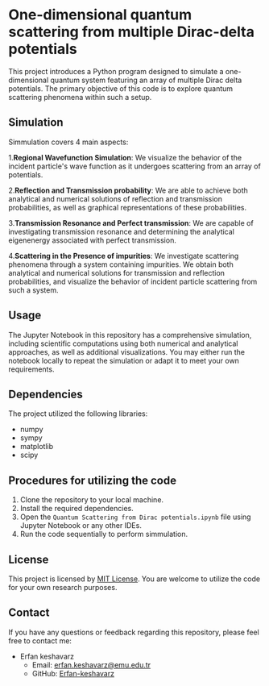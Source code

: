 # One-dimensional quantum scattering from multiple Dirac-delta potentials
This project introduces a Python program designed to simulate a one-dimensional quantum system featuring an array of multiple Dirac delta potentials. The primary objective of this code is to explore quantum scattering phenomena within such a setup. 
## Simulation 

Simmulation covers 4 main aspects: 

1.**Regional Wavefunction Simulation**: We visualize the behavior of the incident particle's wave function as it undergoes scattering from an array of potentials.

2.**Reflection and Transmission probability**: We are able to achieve both analytical and numerical solutions of reflection and transmission probabilities, as well as graphical representations of these probabilities.

3.**Transmission Resonance and Perfect transmission**: We are capable of investigating transmission resonance and determining the analytical eigenenergy associated with perfect transmission.

4.**Scattering in the Presence of impurities**: We investigate scattering phenomena through a system containing impurities. We obtain both analytical and numerical solutions for transmission and reflection probabilities, and visualize the behavior of incident particle scattering from such a system.

## Usage 
The Jupyter Notebook in this repository has a comprehensive simulation, including scientific computations using both numerical and analytical approaches, as well as additional visualizations. You may either run the notebook locally to repeat the simulation or adapt it to meet your own requirements.

## Dependencies 

The project utilized the following libraries:

- numpy
- sympy
- matplotlib
- scipy

## Procedures for utilizing the code 

1. Clone the repository to your local machine.
2. Install the required dependencies.
3. Open the `Quantum Scattering from Dirac potentials.ipynb` file using Jupyter Notebook or any other IDEs.
4. Run the code sequentially to perform simmulation. 

## License 
This project is licensed by  [MIT License](LICENSE.md).
You are welcome to utilize the code for your own research purposes.

## Contact

If you have any questions or feedback regarding this repository, please feel free to contact me:

- Erfan keshavarz 
  - Email: erfan.keshavarz@emu.edu.tr
  - GitHub: [Erfan-keshavarz](https://github.com/Erfan-keshavarz)

























